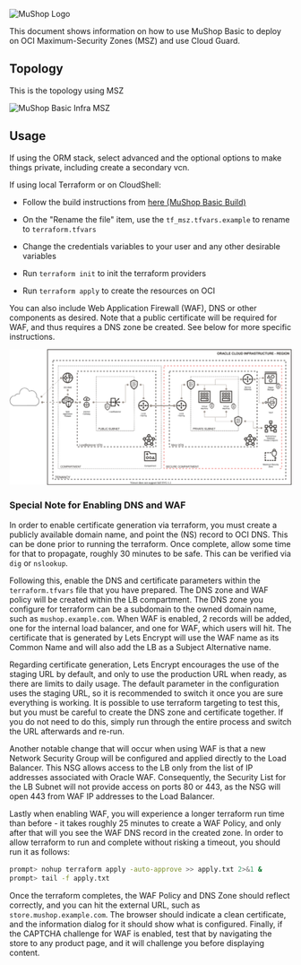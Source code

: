![MuShop Logo](../../images/logo.png)

This document shows information on how to use MuShop Basic to deploy on OCI Maximum-Security Zones (MSZ) and use Cloud Guard.

## Topology

This is the topology using MSZ

![MuShop Basic Infra MSZ](../../images/basic/00-Topology-v1.2.0.MSZ.svg)

## Usage

If using the ORM stack, select advanced and the optional options to make things private, including create a secondary vcn.

If using local Terraform or on CloudShell:

- Follow the build instructions from [here (MuShop Basic Build)](https://github.com/oracle-quickstart/oci-cloudnative/blob/master/deploy/basic/README.md#build)
- On the "Rename the file" item, use the `tf_msz.tfvars.example` to rename to `terraform.tfvars`

- Change the credentials variables to your user and any other desirable variables
- Run `terraform init` to init the terraform providers
- Run `terraform apply` to create the resources on OCI

You can also include Web Application Firewall (WAF), DNS or other components as desired.  Note that a public certificate will be required for WAF, and thus requires a DNS zone be created.  See below for more specific instructions.

![MuShop Basic Infra MSZ Demo](../../images/basic/00-Topology-v1.2.0.MSZ-demo.svg)

### Special Note for Enabling DNS and WAF 

In order to enable certificate generation via terraform, you must create a publicly available domain name, and point the (NS) record to OCI DNS.  This can be done prior to running the terraform.  Once complete, allow some time for that to propagate, roughly 30 minutes to be safe.  This can be verified via `dig` or `nslookup`.

Following this, enable the DNS and certificate parameters within the `terraform.tfvars` file that you have prepared.  The DNS zone and WAF policy will be created within the LB compartment.  The DNS zone you configure for terraform can be a subdomain to the owned domain name, such as `mushop.example.com`. When WAF is enabled, 2 records will be added, one for the internal load balancer, and one for WAF, which users will hit.  The certificate that is generated by Lets Encrypt will use the WAF name as its Common Name and will also add the LB as a Subject Alternative name.

Regarding certificate generation, Lets Encrypt encourages the use of the staging URL by default, and only to use the production URL when ready, as there are limits to daily usage.  The default parameter in the configuration uses the staging URL, so it is recommended to switch it once you are sure everything is working. It is possible to use terraform targeting to test this, but you must be careful to create the DNS zone and certificate together.  If you do not need to do this, simply run through the entire process and switch the URL afterwards and re-run.

Another notable change that will occur when using WAF is that a new Network Security Group will be configured and applied directly to the Load Balancer.  This NSG allows access to the LB only from the list of IP addresses associated with Oracle WAF.  Consequently, the Security List for the LB Subnet will not provide access on ports 80 or 443, as the NSG will open 443 from WAF IP addresses to the Load Balancer.

Lastly when enabling WAF, you will experience a longer terraform run time than before - it takes roughly 25 minutes to create a WAF Policy, and only after that will you see the WAF DNS record in the created zone.  In order to allow terraform to run and complete without risking a timeout, you should run it as follows:
```bash
prompt> nohup terraform apply -auto-approve >> apply.txt 2>&1 &
prompt> tail -f apply.txt
```

Once the terraform completes, the WAF Policy and DNS Zone should reflect correctly, and you can hit the external URL, such as `store.mushop.example.com`.  The browser should indicate a clean certificate, and the information dialog for it should show what is configured.  Finally, if the CAPTCHA challenge for WAF is enabled, test that by navigating the store to any product page, and it will challenge you before displaying content.

[oci]: https://cloud.oracle.com/en_US/cloud-infrastructure
[orm]: https://docs.cloud.oracle.com/iaas/Content/ResourceManager/Concepts/resourcemanager.htm
[tf]: https://www.terraform.io
[net]: https://docs.cloud.oracle.com/iaas/Content/Network/Concepts/overview.htm
[vcn]: https://docs.cloud.oracle.com/iaas/Content/Network/Tasks/managingVCNs.htm
[lb]: https://docs.cloud.oracle.com/iaas/Content/Balance/Concepts/balanceoverview.htm
[igw]: https://docs.cloud.oracle.com/iaas/Content/Network/Tasks/managingIGs.htm
[natgw]: https://docs.cloud.oracle.com/iaas/Content/Network/Tasks/NATgateway.htm
[svcgw]: https://docs.cloud.oracle.com/iaas/Content/Network/Tasks/servicegateway.htm
[rt]: https://docs.cloud.oracle.com/iaas/Content/Network/Tasks/managingroutetables.htm
[seclist]: https://docs.cloud.oracle.com/iaas/Content/Network/Concepts/securitylists.htm
[adb]: https://docs.cloud.oracle.com/iaas/Content/Database/Concepts/adboverview.htm
[inst]: https://docs.cloud.oracle.com/iaas/Content/Compute/Concepts/computeoverview.htm
[kms]: https://docs.cloud.oracle.com/en-us/iaas/Content/KeyManagement/Concepts/keyoverview.htm
